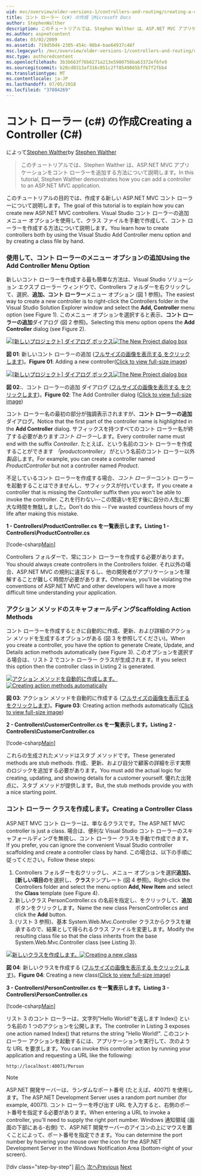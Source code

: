 ```yaml
---
uid: mvc/overview/older-versions-1/controllers-and-routing/creating-a-controller-cs
title: コント ローラー (c#) の作成 |Microsoft Docs
author: StephenWalther
description: このチュートリアルでは、Stephen Walther は、ASP.NET MVC アプリケーションをコント ローラーを追加する方法について説明します。
ms.author: aspnetcontent
ms.date: 03/02/2009
ms.assetid: 719d50d4-2305-454c-98b4-bae64937c48f
msc.legacyurl: /mvc/overview/older-versions-1/controllers-and-routing/creating-a-controller-cs
msc.type: authoredcontent
ms.openlocfilehash: 3b3b663f76b6271a213e5980756ba63372ef6fe9
ms.sourcegitcommit: b28cd0313af316c051c2ff8549865bff67f2fbb4
ms.translationtype: MT
ms.contentlocale: ja-JP
ms.lasthandoff: 07/05/2018
ms.locfileid: "37804269"
---
```

<a name="creating-a-controller-c"></a><span data-ttu-id="8a75d-103">コント ローラー (c#) の作成</span><span class="sxs-lookup"><span data-stu-id="8a75d-103">Creating a Controller (C#)</span></span>
====================
<span data-ttu-id="8a75d-104">によって[Stephen Walther](https://github.com/StephenWalther)</span><span class="sxs-lookup"><span data-stu-id="8a75d-104">by [Stephen Walther](https://github.com/StephenWalther)</span></span>

> <span data-ttu-id="8a75d-105">このチュートリアルでは、Stephen Walther は、ASP.NET MVC アプリケーションをコント ローラーを追加する方法について説明します。</span><span class="sxs-lookup"><span data-stu-id="8a75d-105">In this tutorial, Stephen Walther demonstrates how you can add a controller to an ASP.NET MVC application.</span></span>


<span data-ttu-id="8a75d-106">このチュートリアルの目的では、作成する新しい ASP.NET MVC コント ローラーについて説明します。</span><span class="sxs-lookup"><span data-stu-id="8a75d-106">The goal of this tutorial is to explain how you can create new ASP.NET MVC controllers.</span></span> <span data-ttu-id="8a75d-107">Visual Studio コント ローラーの追加 メニュー オプションを使用して、クラス ファイルを手動で作成して、コント ローラーを作成する方法について説明します。</span><span class="sxs-lookup"><span data-stu-id="8a75d-107">You learn how to create controllers both by using the Visual Studio Add Controller menu option and by creating a class file by hand.</span></span>

### <a name="using-the-add-controller-menu-option"></a><span data-ttu-id="8a75d-108">使用して、コント ローラーのメニュー オプションの追加</span><span class="sxs-lookup"><span data-stu-id="8a75d-108">Using the Add Controller Menu Option</span></span>

<span data-ttu-id="8a75d-109">新しいコント ローラーを作成する最も簡単な方法は、Visual Studio ソリューション エクスプ ローラー ウィンドウで、Controllers フォルダーを右クリックして、選択、**追加、コント ローラー**メニュー オプション (図 1 参照)。</span><span class="sxs-lookup"><span data-stu-id="8a75d-109">The easiest way to create a new controller is to right-click the Controllers folder in the Visual Studio Solution Explorer window and select the **Add, Controller** menu option (see Figure 1).</span></span> <span data-ttu-id="8a75d-110">このメニュー オプションを選択すると表示、**コント ローラーの追加**ダイアログ (図 2 参照)。</span><span class="sxs-lookup"><span data-stu-id="8a75d-110">Selecting this menu option opens the **Add Controller** dialog (see Figure 2).</span></span>


<span data-ttu-id="8a75d-111">[![[新しいプロジェクト] ダイアログ ボックス](creating-a-controller-cs/_static/image1.jpg)](creating-a-controller-cs/_static/image1.png)</span><span class="sxs-lookup"><span data-stu-id="8a75d-111">[![The New Project dialog box](creating-a-controller-cs/_static/image1.jpg)](creating-a-controller-cs/_static/image1.png)</span></span>

<span data-ttu-id="8a75d-112">**図 01**: 新しいコント ローラーの追加 ([フルサイズの画像を表示する をクリックします](creating-a-controller-cs/_static/image2.png))。</span><span class="sxs-lookup"><span data-stu-id="8a75d-112">**Figure 01**: Adding a new controller([Click to view full-size image](creating-a-controller-cs/_static/image2.png))</span></span>


<span data-ttu-id="8a75d-113">[![[新しいプロジェクト] ダイアログ ボックス](creating-a-controller-cs/_static/image2.jpg)](creating-a-controller-cs/_static/image3.png)</span><span class="sxs-lookup"><span data-stu-id="8a75d-113">[![The New Project dialog box](creating-a-controller-cs/_static/image2.jpg)](creating-a-controller-cs/_static/image3.png)</span></span>

<span data-ttu-id="8a75d-114">**図 02**:、コント ローラーの追加 ダイアログ ([フルサイズの画像を表示する をクリックします](creating-a-controller-cs/_static/image4.png))。</span><span class="sxs-lookup"><span data-stu-id="8a75d-114">**Figure 02**: The Add Controller dialog ([Click to view full-size image](creating-a-controller-cs/_static/image4.png))</span></span>


<span data-ttu-id="8a75d-115">コント ローラー名の最初の部分が強調表示されますが、**コント ローラーの追加**ダイアログ。</span><span class="sxs-lookup"><span data-stu-id="8a75d-115">Notice that the first part of the controller name is highlighted in the **Add Controller** dialog.</span></span> <span data-ttu-id="8a75d-116">サフィックスを持つすべてのコント ローラー名が終了する必要があります*コント ローラー*します。</span><span class="sxs-lookup"><span data-stu-id="8a75d-116">Every controller name must end with the suffix *Controller*.</span></span> <span data-ttu-id="8a75d-117">たとえば、という名前のコント ローラーを作成することができます *「productcontroller」* がという名前のコント ローラー以外*製品*します。</span><span class="sxs-lookup"><span data-stu-id="8a75d-117">For example, you can create a controller named *ProductController* but not a controller named *Product*.</span></span>


<span data-ttu-id="8a75d-118">不足しているコント ローラーを作成する場合、*コント ローラー*コント ローラーを起動することはできませんし、サフィックスが付いています。</span><span class="sxs-lookup"><span data-stu-id="8a75d-118">If you create a controller that is missing the *Controller* suffix then you won't be able to invoke the controller.</span></span> <span data-ttu-id="8a75d-119">これを行わない--この間違いを犯す後に自分の人生に膨大な時間を無駄しました。</span><span class="sxs-lookup"><span data-stu-id="8a75d-119">Don't do this -- I've wasted countless hours of my life after making this mistake.</span></span>


<span data-ttu-id="8a75d-120">**1 - Controllers\ProductController.cs を一覧表示します。**</span><span class="sxs-lookup"><span data-stu-id="8a75d-120">**Listing 1 - Controllers\ProductController.cs**</span></span>

[!code-csharp[Main](creating-a-controller-cs/samples/sample1.cs)]

<span data-ttu-id="8a75d-121">Controllers フォルダーで、常にコント ローラーを作成する必要があります。</span><span class="sxs-lookup"><span data-stu-id="8a75d-121">You should always create controllers in the Controllers folder.</span></span> <span data-ttu-id="8a75d-122">それ以外の場合、ASP.NET MVC の規則に違反するし、他の開発者がアプリケーションを理解することが難しく時間が必要があります。</span><span class="sxs-lookup"><span data-stu-id="8a75d-122">Otherwise, you'll be violating the conventions of ASP.NET MVC and other developers will have a more difficult time understanding your application.</span></span>

### <a name="scaffolding-action-methods"></a><span data-ttu-id="8a75d-123">アクション メソッドのスキャフォールディング</span><span class="sxs-lookup"><span data-stu-id="8a75d-123">Scaffolding Action Methods</span></span>

<span data-ttu-id="8a75d-124">コント ローラーを作成するときに自動的に作成、更新、および詳細のアクション メソッドを生成するオプションがある (図 3 を参照してください)。</span><span class="sxs-lookup"><span data-stu-id="8a75d-124">When you create a controller, you have the option to generate Create, Update, and Details action methods automatically (see Figure 3).</span></span> <span data-ttu-id="8a75d-125">このオプションを選択する場合は、リスト 2 でコント ローラー クラスが生成されます。</span><span class="sxs-lookup"><span data-stu-id="8a75d-125">If you select this option then the controller class in Listing 2 is generated.</span></span>


<span data-ttu-id="8a75d-126">[![アクション メソッドを自動的に作成します。](creating-a-controller-cs/_static/image3.jpg)](creating-a-controller-cs/_static/image5.png)</span><span class="sxs-lookup"><span data-stu-id="8a75d-126">[![Creating action methods automatically](creating-a-controller-cs/_static/image3.jpg)](creating-a-controller-cs/_static/image5.png)</span></span>

<span data-ttu-id="8a75d-127">**図 03**: アクション メソッドを自動的に作成する ([フルサイズの画像を表示する をクリックします](creating-a-controller-cs/_static/image6.png))。</span><span class="sxs-lookup"><span data-stu-id="8a75d-127">**Figure 03**: Creating action methods automatically ([Click to view full-size image](creating-a-controller-cs/_static/image6.png))</span></span>


<span data-ttu-id="8a75d-128">**2 - Controllers\CustomerController.cs を一覧表示します。**</span><span class="sxs-lookup"><span data-stu-id="8a75d-128">**Listing 2 - Controllers\CustomerController.cs**</span></span>

[!code-csharp[Main](creating-a-controller-cs/samples/sample2.cs)]

<span data-ttu-id="8a75d-129">これらの生成されたメソッドはスタブ メソッドです。</span><span class="sxs-lookup"><span data-stu-id="8a75d-129">These generated methods are stub methods.</span></span> <span data-ttu-id="8a75d-130">作成、更新、および自分で顧客の詳細を示す実際のロジックを追加する必要があります。</span><span class="sxs-lookup"><span data-stu-id="8a75d-130">You must add the actual logic for creating, updating, and showing details for a customer yourself.</span></span> <span data-ttu-id="8a75d-131">優れた出発点に、スタブ メソッドが提供します。</span><span class="sxs-lookup"><span data-stu-id="8a75d-131">But, the stub methods provide you with a nice starting point.</span></span>

### <a name="creating-a-controller-class"></a><span data-ttu-id="8a75d-132">コント ローラー クラスを作成します。</span><span class="sxs-lookup"><span data-stu-id="8a75d-132">Creating a Controller Class</span></span>

<span data-ttu-id="8a75d-133">ASP.NET MVC コント ローラーは、単なるクラスです。</span><span class="sxs-lookup"><span data-stu-id="8a75d-133">The ASP.NET MVC controller is just a class.</span></span> <span data-ttu-id="8a75d-134">場合は、便利な Visual Studio コント ローラーのスキャフォールディングを無視し、コント ローラー クラスを手動で作成できます。</span><span class="sxs-lookup"><span data-stu-id="8a75d-134">If you prefer, you can ignore the convenient Visual Studio controller scaffolding and create a controller class by hand.</span></span> <span data-ttu-id="8a75d-135">この場合は、以下の手順に従ってください。</span><span class="sxs-lookup"><span data-stu-id="8a75d-135">Follow these steps:</span></span>

1. <span data-ttu-id="8a75d-136">Controllers フォルダーを右クリックし、メニュー オプションを選択**追加]、[新しい項目の**を選択し、**クラス**テンプレート (図 4 参照)。</span><span class="sxs-lookup"><span data-stu-id="8a75d-136">Right-click the Controllers folder and select the menu option **Add, New Item** and select the **Class** template (see Figure 4).</span></span>
2. <span data-ttu-id="8a75d-137">新しいクラス PersonController.cs の名前を指定し、をクリックして、**追加**ボタンをクリックします。</span><span class="sxs-lookup"><span data-stu-id="8a75d-137">Name the new class PersonController.cs and click the **Add** button.</span></span>
3. <span data-ttu-id="8a75d-138">(リスト 3 参照)、基本 System.Web.Mvc.Controller クラスからクラスを継承するので、結果として得られるクラス ファイルを変更します。</span><span class="sxs-lookup"><span data-stu-id="8a75d-138">Modify the resulting class file so that the class inherits from the base System.Web.Mvc.Controller class (see Listing 3).</span></span>


<span data-ttu-id="8a75d-139">[![新しいクラスを作成します。](creating-a-controller-cs/_static/image4.jpg)](creating-a-controller-cs/_static/image7.png)</span><span class="sxs-lookup"><span data-stu-id="8a75d-139">[![Creating a new class](creating-a-controller-cs/_static/image4.jpg)](creating-a-controller-cs/_static/image7.png)</span></span>

<span data-ttu-id="8a75d-140">**図 04**: 新しいクラスを作成する ([フルサイズの画像を表示する をクリックします](creating-a-controller-cs/_static/image8.png))。</span><span class="sxs-lookup"><span data-stu-id="8a75d-140">**Figure 04**: Creating a new class([Click to view full-size image](creating-a-controller-cs/_static/image8.png))</span></span>


<span data-ttu-id="8a75d-141">**3 - Controllers\PersonController.cs を一覧表示します。**</span><span class="sxs-lookup"><span data-stu-id="8a75d-141">**Listing 3 - Controllers\PersonController.cs**</span></span>

[!code-csharp[Main](creating-a-controller-cs/samples/sample3.cs)]

<span data-ttu-id="8a75d-142">リスト 3 のコント ローラーは、文字列"Hello World!"を返します Index() という名前の 1 つのアクションを公開します。</span><span class="sxs-lookup"><span data-stu-id="8a75d-142">The controller in Listing 3 exposes one action named Index() that returns the string "Hello World!".</span></span> <span data-ttu-id="8a75d-143">このコント ローラー アクションを起動するには、アプリケーションを実行して、次のような URL を要求します。</span><span class="sxs-lookup"><span data-stu-id="8a75d-143">You can invoke this controller action by running your application and requesting a URL like the following:</span></span>

`http://localhost:40071/Person`

> [!NOTE]
> 
> <span data-ttu-id="8a75d-144">ASP.NET 開発サーバーは、ランダムなポート番号 (たとえば、40071) を使用します。</span><span class="sxs-lookup"><span data-stu-id="8a75d-144">The ASP.NET Development Server uses a random port number (for example, 40071).</span></span> <span data-ttu-id="8a75d-145">コント ローラーを呼び出す URL を入力すると、右側のポート番号を指定する必要があります。</span><span class="sxs-lookup"><span data-stu-id="8a75d-145">When entering a URL to invoke a controller, you'll need to supply the right port number.</span></span> <span data-ttu-id="8a75d-146">Windows 通知領域 (画面の下部にある-右側) で、ASP.NET 開発サーバーのアイコンの上にマウスを置くことによって、ポート番号を指定できます。</span><span class="sxs-lookup"><span data-stu-id="8a75d-146">You can determine the port number by hovering your mouse over the icon for the ASP.NET Development Server in the Windows Notification Area (bottom-right of your screen).</span></span>
> 
> [!div class="step-by-step"]
> <span data-ttu-id="8a75d-147">[前へ](adding-dynamic-content-to-a-cached-page-cs.md)
> [次へ](creating-an-action-cs.md)</span><span class="sxs-lookup"><span data-stu-id="8a75d-147">[Previous](adding-dynamic-content-to-a-cached-page-cs.md)
[Next](creating-an-action-cs.md)</span></span>
